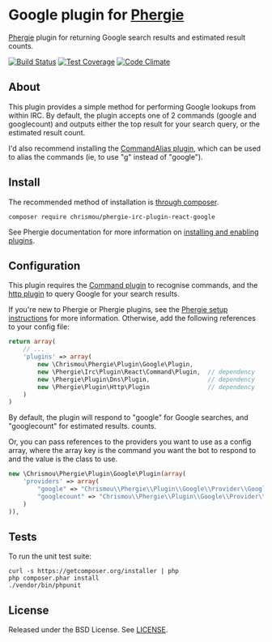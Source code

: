 # Google plugin for [Phergie](http://github.com/phergie/phergie-irc-bot-react/)

[Phergie](http://github.com/phergie/phergie-irc-bot-react/) plugin for returning Google search results and estimated result counts.

[![Build Status](https://img.shields.io/travis/chrismou/phergie-irc-plugin-react-google/master.svg?style=flat-square)](https://travis-ci.org/chrismou/phergie-irc-plugin-react-google)
[![Test Coverage](https://codeclimate.com/github/chrismou/phergie-irc-plugin-react-google/badges/coverage.svg)](https://codeclimate.com/github/chrismou/phergie-irc-plugin-react-google/coverage)
[![Code Climate](https://codeclimate.com/github/chrismou/phergie-irc-plugin-react-google/badges/gpa.svg)](https://codeclimate.com/github/chrismou/phergie-irc-plugin-react-google)

## About

This plugin provides a simple method for performing Google lookups from within IRC.  By default, the plugin accepts one of 2 commands (google and googlecount) and outputs either the top result
for your search query, or the estimated result count.

I'd also recommend installing the [CommandAlias plugin](https://github.com/phergie/phergie-irc-plugin-react-commandalias), which can be used to alias the commands (ie, to use "g" instead of "google").

## Install

The recommended method of installation is [through composer](http://getcomposer.org).

```
composer require chrismou/phergie-irc-plugin-react-google
```

See Phergie documentation for more information on
[installing and enabling plugins](https://github.com/phergie/phergie-irc-bot-react/wiki/Usage#plugins).

## Configuration

This plugin requires the [Command plugin](https://github.com/phergie/phergie-irc-plugin-react-command) to recognise commands, and the
[http plugin](https://github.com/phergie/plugin-http) to query Google for your search results.

If you're new to Phergie or Phergie plugins, see the [Phergie setup instructions](https://github.com/phergie/phergie-irc-bot-react/wiki/Usage#configuration)
for more information.  Otherwise, add the following references to your config file:

```php
return array(
    // ...
    'plugins' => array(
        new \Chrismou\Phergie\Plugin\Google\Plugin,
        new \Phergie\Irc\Plugin\React\Command\Plugin,  // dependency
        new \Phergie\Plugin\Dns\Plugin,                // dependency
        new \Phergie\Plugin\Http\Plugin	               // dependency
    )
)
```

By default, the plugin will respond to "google" for Google searches, and "googlecount" for estimated results.
counts.

Or, you can pass references to the providers you want to use as a config array, where the array key is the command you want 
the bot to respond to and the value is the class to use.

```php
new \Chrismou\Phergie\Plugin\Google\Plugin(array(
    'providers' => array(
        "google" => "Chrismou\\Phergie\\Plugin\\Google\\Provider\\GoogleSearch",
        "googlecount" => "Chrismou\\Phergie\\Plugin\\Google\\Provider\\GoogleSearchCount"
    )
)),
```

## Tests

To run the unit test suite:

```
curl -s https://getcomposer.org/installer | php
php composer.phar install
./vendor/bin/phpunit
```

## License

Released under the BSD License. See [LICENSE](LICENSE).
